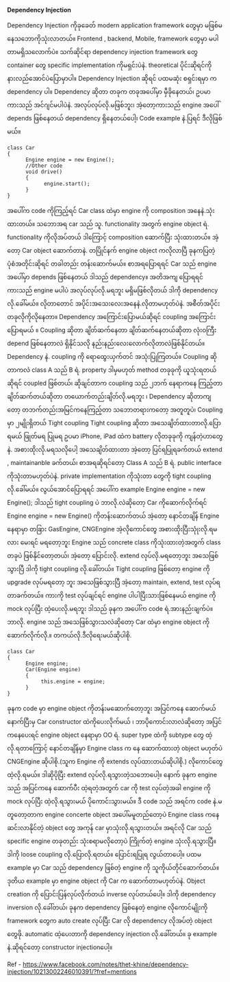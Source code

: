 **Dependency Injection**

Dependency Injection ကိုခုခေတ် modern application framework တွေမှာ မဖြစ်မနေသဘောကိုသုံးလာတယ်။ Frontend , backend, Mobile, framework တွေမှာ မပါတာမရှိသလောက်ပဲ။ သက်ဆိုင်ရာ dependency injection framework တွေ container တွေ specific implementation ကိုမရှင်းပဲနဲ. theoretical ပိုင်းဆိုရင်ကို နားလည်အောင်ပဲပြောမှာပါ။
Dependency Injection ဆိုရင် ပထမဆုံး စရှင်းရမှာ က dependency ပါ။ Dependency ဆိုတာ တခုက တခုအပေါ်မှာ မှီခိုနေတယ်၊ ဥပမာ ကားသည် အင်ဂျင်မပါပဲနဲ. အလုပ်လုပ်လို.မဖြစ်ဘူး၊ အဲ့တော့ကားသည် engine အပေါ် depends ဖြစ်နေတယ် dependency ရှိနေတယ်ပေါ့၊ Code example နဲ.ပြရင် ဒီလိုဖြစ်မယ်။

```
class Car
{
      Engine engine = new Engine();
      //Other code
      void drive()
      {
            engine.start();
      }
}
```
အပေါ်က code ကိုကြည့်ရင် Car class ထဲမှာ engine ကို composition အနေနဲ.သုံးထားတယ်။ သဘောအရ car သည် သူ. functionality အတွက် engine object ရဲ. functionality ကိုလိုအပ်တယ် ဒါကြောင့် composition ဆောက်ပြီး သုံးထားတယ်။ အဲ့တော့ Car object ဆောက်တာနဲ. တပြိုင်နက် engine object ကလိုလာပြီ ခုနကပြတဲ့ပုံစံအတိုင်းဆိုရင် တခါတည်း တန်းဆောက်မယ်။ စာအရပြောရရင် Car သည် engine အပေါ်မှာ depends ဖြစ်နေတယ် ဒါသည် dependency။ အတိအကျ ပြောရရင် ကားသည် engine မပါပဲ အလုပ်လုပ်လို.မရဘူး မရှိမဖြစ်လိုတယ် ဒါကို dependency လို.ခေါ်မယ်။ လိုတာတောင် အပိုင်းအသေးလေးအနေနဲ.လိုတာမဟုတ်ပဲနဲ. အစိိတ်အပိုင်းတခုလိုကိုလိုနေတာ။
Dependency အကြောင်းပြောမယ်ဆိုရင် coupling အကြောင်းပြောရမယ် ။ Coupling ဆိုတာ ချိတ်ဆက်နေတာ ချိတ်ဆက်နေတယ်ဆိုတာ လုံးဝကြီး depend ဖြစ်နေတာလဲ ရှိနိုင်သလို နည်းနည်းလေးလောက်လိုတာလဲဖြစ်နိုင်တယ်။ Dependency နဲ. coupling ကို ရောထွေးယှက်တင် အသုံးပြုကြတယ်။ Coupling ဆိုတာကလဲ class A သည် B ရဲ. property ဒါမှမဟုတ် method တခုခုကို ယူသုံးရတယ် ဆိုရင် coupled ဖြစ်တယ်၊ ဆိုချင်တာက coupling သည် ၂ဘက် နေရာကနေ ကြည့်တာ ချိတ်ဆက်တယ်ဆိုတာ တယောက်တည်းချိတ်လို.မရဘူး ၊ Dependency ဆိုတာကျတော့ တဘက်တည်းအမြင်ကနေကြည့်တာ သဘောတရားကတော့ အတူတူပဲ၊
Coupling မှာ ၂မျိုးရှိတယ်
Tight coupling
Tight coupling ဆိုတာ အသေချိတ်ထားတာလို.ပြောရမယ် ဖြုတ်မရ ပြုမရ ဥပမာ iPhone, iPad ထဲက battery လိုတခုခုကို ကျန်တဲ့ဟာတွေနဲ. အစားထိုးလို.မရသလိုပေါ့ အသေချိတ်ထားတာ အဲ့တော့ ပြင်ရပြုရခက်တယ် extend , maintainanble ခက်တယ်၊ စာအရဆိုရင်တော့ Class A သည် B ရဲ. public interface ကိုသုံးတာမဟုတ်ပဲနဲ. private implementation ကိုသုံးတာ တွေကို tight coupling လို.ခေါ်မယ်။ လွယ်အောင်ပြောရရင် အပေါ်က example 
Engine engine = new Engine();
ဒါသည် tight coupling ပဲ ဘာလို.လဲဆိုတော့ Car ကိုဆောက်လိုက်ရင် Engine engine = new Engine() ကိုတန်းဆောက်တယ် အဲ့တော့ နောင်တချိန် Engine နေရာမှာ တခြား GasEngine, CNGEngine အဲ့လိုကောင်တွေ အစားထိုးပြီးသုုံးလို.ရမလား မေးရင် မရတော့ဘူး Engine သည် concrete class ကိုသုံးထားတဲ့အတွက် class တခုပဲ ဖြစ်နိုင်တော့တယ်၊ အဲ့တော့ ပြောင်းလို. extend လုပ်လို.မရတော့ဘူး အသေဖြစ်သွားပြီ ဒါကို tight coupling လို.ခေါ်တယ်။ Tight coupling ဖြစ်တော့ engine ကို upgrade လုပ်မရတော့ ဘူး အသေဖြစ်သွားပြီ အဲ့တော့ maintain, extend, test လုပ်ရတာခက်တယ်။ ကားကို test လုပ်ချင်ရင် engine ပါပါပြီးသားဖြစ်နေမယ် engine ကို mock လုပ်ပြီး ထဲ့ပေးလို.မရဘူး ဒါသည် ခုနက အပေါ်က code ရဲ.အားနည်းချက်ပဲ။
ဘာလို. engine သည် အသေဖြစ်သွားသလဲဆိုတော့ Car ထဲမှာ engine object ကိုဆောက်လိုက်လို.။ တကယ်လို.ဒီလိုရေးမယ်ဆိုပါစို.
```
class Car
{
      Engine engine;
      Car(Engine engine)
      {
           this.engine = engine;
      }
}
```
ခုနက code မှာ engine object ကိုတန်းမဆောက်တော့ဘူး အပြင်ကနေ ဆောက်မယ် နောက်ပြီးမှ Car constructor ထဲကိုပေးလိုက်မယ် ၊ ဘာပိုကောင်းလာလဲဆိုတော့ အပြင်ကနေပေးရင် engine object နေရာမှာ OO ရဲ. super type ထဲကို subtype တွေ ထဲ့လို.ရတာကြောင့် နောင်တချိန်မှာ Engine class က နေ ဆောက်ထားတဲ့ object မဟုတ်ပဲ CNGEngine ဆိုပါစို.(သူက Engine ကို extends လုပ်ထားတယ်ဆိုပါစို.) လိုကောင်တွေ ထဲ့လို.ရမယ်။ ဒါဆိုပိုပြီး extend လုပ်လို.ရသွားတဲ့သဘောပေါ့။ နောက် ခုနက engine သည် အပြင်ကနေ ဆောက်ပီး ထဲ့ရတဲ့အတွက် car ကို test လုပ်တဲ့အခါ engine ကို mock လုပ်ပြီး ထဲ့လို.ရသွားမယ် ပိုကောင်းသွားမယ်။ ဒီ code သည် အရင်က code နဲ.မတူတော့တာက engine concerte object အပေါ်မမူတည်တော့ပဲ Engine class ကနေ ဆင်းလာနိုင်တဲ့ object တွေ အကုန် car မှာသုံးလို.ရသွားတယ်။ အရင်လို Car သည် specific engine တခုတည်း သုံးစရာမလိုတော့ပဲ ကြိုက်တဲ့ engine သုံးလို.ရသွားပြီ။ 
ဒါကို loose coupling လို.ပြောလို.ရတယ်။ ပြောင်းရပြုရ လွယ်တာပေါ့။ ပထမ example မှာ Car သည် dependency ဖြစ်တဲ့ engine ကို သူကိုယ်တိုင်ဆောက်တယ်။ ဒုတိယ example မှာ engine object ကို Car က ဆောက်တာမဟုတ်ပဲနဲ. Object creation ကို ပြောင်းပြန်လုပ်လိုက်တယ် inverse လုပ်တယ်ပေါ့။ ဒါကို dependency inversion လို.ခေါ်တယ်၊ ခုနက dependency ဖြစ်နေတဲ့ engine လိုကောင်မျိုးကို framework တွေက auto create လုပ်ပြီး Car လို dependency လိုအပ်တဲ့ object တွေဖို. automatic ထဲ့ပေးတာကို dependency injection လို.ခေါ်တယ်။ ခု example နဲ.ဆိုရင်တော့ constructor injectionပေါ့။ 

Ref - <a href="https://www.facebook.com/notes/thet-khine/dependency-injection/10213002246010391/?fref=mentions">https://www.facebook.com/notes/thet-khine/dependency-injection/10213002246010391/?fref=mentions</a>
